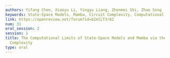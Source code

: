 ```yaml
---
authors: Yifang Chen, Xiaoyu Li, Yingyu Liang, Zhenmei Shi, Zhao Song
keywords: State-Space Models, Mamba, Circuit Complexity, Computational Limits
link: https://openreview.net/forum?id=bImlLT3r62
num: 31
oral_session: 2
session: 1
title: The Computational Limits of State-Space Models and Mamba via the Lens of Circuit
  Complexity
type: oral
---
```

